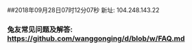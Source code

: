 ##2018年09月28日07时12分07秒 新址: 104.248.143.22
### 兔友常见问题及解答: https://github.com/wanggonging/d/blob/w/FAQ.md
